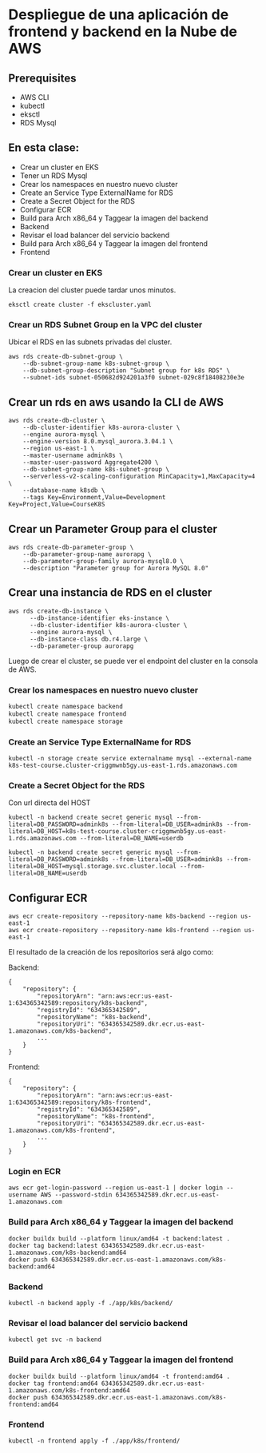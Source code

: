 # Despliegue de una aplicación de frontend y backend en la Nube de AWS

## Prerequisites

- AWS CLI
- kubectl
- eksctl
- RDS Mysql

## En esta clase:

- Crear un cluster en EKS
- Tener un RDS Mysql
- Crear los namespaces en nuestro nuevo cluster
- Create an Service Type ExternalName for RDS
- Create a Secret Object for the RDS
- Configurar ECR
- Build para Arch x86_64 y Taggear la imagen del backend
- Backend
- Revisar el load balancer del servicio backend
- Build para Arch x86_64 y Taggear la imagen del frontend
- Frontend

### Crear un cluster en EKS

La creacion del cluster puede tardar unos minutos.
```
eksctl create cluster -f ekscluster.yaml
```

### Crear un RDS Subnet Group en la VPC del cluster
Ubicar el RDS en las subnets privadas del cluster.
```
aws rds create-db-subnet-group \
    --db-subnet-group-name k8s-subnet-group \
    --db-subnet-group-description "Subnet group for k8s RDS" \
    --subnet-ids subnet-050682d924201a3f0 subnet-029c8f18408230e3e
```

## Crear un rds en aws usando la CLI de AWS

```
aws rds create-db-cluster \
    --db-cluster-identifier k8s-aurora-cluster \
    --engine aurora-mysql \
    --engine-version 8.0.mysql_aurora.3.04.1 \
    --region us-east-1 \
    --master-username admink8s \
    --master-user-password Aggregate4200 \
    --db-subnet-group-name k8s-subnet-group \
    --serverless-v2-scaling-configuration MinCapacity=1,MaxCapacity=4 \
    --database-name k8sdb \
    --tags Key=Environment,Value=Development Key=Project,Value=CourseK8S
```

## Crear un Parameter Group para el cluster

```
aws rds create-db-parameter-group \
    --db-parameter-group-name aurorapg \
    --db-parameter-group-family aurora-mysql8.0 \
    --description "Parameter group for Aurora MySQL 8.0"
```

## Crear una instancia de RDS en el cluster

```
aws rds create-db-instance \
      --db-instance-identifier eks-instance \
      --db-cluster-identifier k8s-aurora-cluster \
      --engine aurora-mysql \
      --db-instance-class db.r4.large \
      --db-parameter-group aurorapg
```

Luego de crear el cluster, se puede ver el endpoint del cluster en la consola de AWS.

### Crear los namespaces en nuestro nuevo cluster

```bash
kubectl create namespace backend
kubectl create namespace frontend
kubectl create namespace storage
```

### Create an Service Type ExternalName for RDS

```
kubectl -n storage create service externalname mysql --external-name k8s-test-course.cluster-criggmwnb5gy.us-east-1.rds.amazonaws.com
```

### Create a Secret Object for the RDS

Con url directa del HOST
```
kubectl -n backend create secret generic mysql --from-literal=DB_PASSWORD=admink8s --from-literal=DB_USER=admink8s --from-literal=DB_HOST=k8s-test-course.cluster-criggmwnb5gy.us-east-1.rds.amazonaws.com --from-literal=DB_NAME=userdb
```

```
kubectl -n backend create secret generic mysql --from-literal=DB_PASSWORD=admink8s --from-literal=DB_USER=admink8s --from-literal=DB_HOST=mysql.storage.svc.cluster.local --from-literal=DB_NAME=userdb
```


## Configurar ECR

```
aws ecr create-repository --repository-name k8s-backend --region us-east-1
aws ecr create-repository --repository-name k8s-frontend --region us-east-1
```

El resultado de la creación de los repositorios será algo como:

Backend:
```
{
    "repository": {
        "repositoryArn": "arn:aws:ecr:us-east-1:634365342589:repository/k8s-backend",
        "registryId": "634365342589",
        "repositoryName": "k8s-backend",
        "repositoryUri": "634365342589.dkr.ecr.us-east-1.amazonaws.com/k8s-backend",
        ...
    }
}
```

Frontend:
```
{
    "repository": {
        "repositoryArn": "arn:aws:ecr:us-east-1:634365342589:repository/k8s-frontend",
        "registryId": "634365342589",
        "repositoryName": "k8s-frontend",
        "repositoryUri": "634365342589.dkr.ecr.us-east-1.amazonaws.com/k8s-frontend",
        ...
    }
}
```

### Login en ECR

```
aws ecr get-login-password --region us-east-1 | docker login --username AWS --password-stdin 634365342589.dkr.ecr.us-east-1.amazonaws.com
```

### Build para Arch x86_64 y Taggear la imagen del backend

```
docker buildx build --platform linux/amd64 -t backend:latest .
docker tag backend:latest 634365342589.dkr.ecr.us-east-1.amazonaws.com/k8s-backend:amd64
docker push 634365342589.dkr.ecr.us-east-1.amazonaws.com/k8s-backend:amd64
```

### Backend

```
kubectl -n backend apply -f ./app/k8s/backend/
```

### Revisar el load balancer del servicio backend

```
kubectl get svc -n backend
```

### Build para Arch x86_64 y Taggear la imagen del frontend

```
docker buildx build --platform linux/amd64 -t frontend:amd64 .
docker tag frontend:amd64 634365342589.dkr.ecr.us-east-1.amazonaws.com/k8s-frontend:amd64
docker push 634365342589.dkr.ecr.us-east-1.amazonaws.com/k8s-frontend:amd64
```

### Frontend

```
kubectl -n frontend apply -f ./app/k8s/frontend/
```

